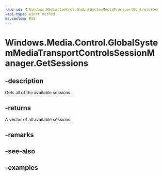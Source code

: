```yaml
---
-api-id: M:Windows.Media.Control.GlobalSystemMediaTransportControlsSessionManager.GetSessions
-api-type: winrt method
ms.custom: RS5
---
```


<!-- Method syntax.
public IVectorView<GlobalSystemMediaTransportControlsSession> GlobalSystemMediaTransportControlsSessionManager.GetSessions()
-->

# Windows.Media.Control.GlobalSystemMediaTransportControlsSessionManager.GetSessions

## -description
Gets all of the available sessions.

## -returns
A vector of all available sessions.

## -remarks

## -see-also

## -examples

